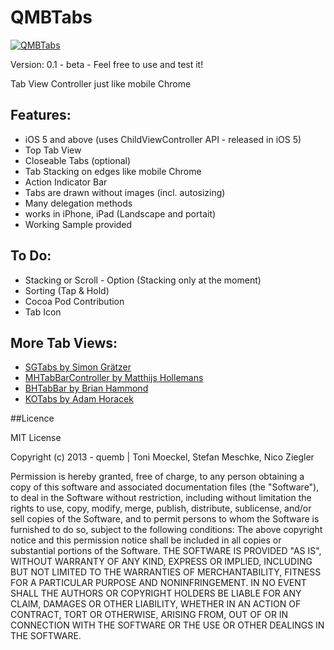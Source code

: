 QMBTabs
=======

<a target="_blank" href="http://d.pr/i/eXIu">
<img style="position: relative; width: auto; margin: 0;" src="http://d.pr/i/eXIu+" alt="QMBTabs"/>
</a>

Version: 0.1 - beta - Feel free to use and test it!

Tab View Controller just like mobile Chrome

## Features:
- iOS 5 and above (uses ChildViewController API - released in iOS 5)
- Top Tab View
- Closeable Tabs (optional)
- Tab Stacking on edges like mobile Chrome
- Action Indicator Bar
- Tabs are drawn without images (incl. autosizing)
- Many delegation methods
- works in iPhone, iPad (Landscape and portait)
- Working Sample provided

## To Do:
- Stacking or Scroll - Option (Stacking only at the moment)
- Sorting (Tap & Hold)
- Cocoa Pod Contribution
- Tab Icon

## More Tab Views:
* [SGTabs by Simon Grätzer](https://github.com/graetzer/SGTabs "SGTabs by Simon Grätzer")
* [MHTabBarController by Matthijs Hollemans](https://github.com/hollance/MHTabBarController "MHTabBarController by Matthijs Hollemans")
* [BHTabBar by Brian Hammond](https://github.com/fictorial/BHTabBar "BHTabBar by Brian Hammond")
* [KOTabs by Adam Horacek](https://github.com/adamhoracek/KOTabs "KOTabs by Adam Horacek")

##Licence

MIT License

Copyright (c) 2013 - quemb | Toni Moeckel, Stefan Meschke, Nico Ziegler

Permission is hereby granted, free of charge, to any person obtaining a copy of this software and associated documentation files (the "Software"), to deal in the Software without restriction, including without limitation the rights to use, copy, modify, merge, publish, distribute, sublicense, and/or sell copies of the Software, and to permit persons to whom the Software is furnished to do so, subject to the following conditions:
The above copyright notice and this permission notice shall be included in all copies or substantial portions of the Software.
THE SOFTWARE IS PROVIDED "AS IS", WITHOUT WARRANTY OF ANY KIND, EXPRESS OR IMPLIED, INCLUDING BUT NOT LIMITED TO THE WARRANTIES OF MERCHANTABILITY, FITNESS FOR A PARTICULAR PURPOSE AND NONINFRINGEMENT. IN NO EVENT SHALL THE AUTHORS OR COPYRIGHT HOLDERS BE LIABLE FOR ANY CLAIM, DAMAGES OR OTHER LIABILITY, WHETHER IN AN ACTION OF CONTRACT, TORT OR OTHERWISE, ARISING FROM, OUT OF OR IN CONNECTION WITH THE SOFTWARE OR THE USE OR OTHER DEALINGS IN THE SOFTWARE.